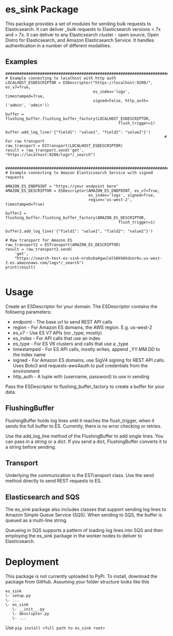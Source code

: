 # es_sink Package

This package provides a set of modules for sending bulk requests to Elasticsearch. It can deliver _bulk requests to Elasticsearch versions < 7x and > 7x. It can deliver to any Elasticsearch cluster - open source, Open Distro for Elasticsearch, and Amazon Elasticsearch Service. It handles authentication in a number of different modalities.

## Examples

```
################################################################################
# Example connecting to localhost with http auth
LOCALHOST_ESDESCRIPTOR = ESDescriptor("https://localhost:9200/", es_v7=True, 
                                      es_index='logs', timestamped=True, 
                                      signed=False, http_auth=('admin', 'admin'))

buffer = flushing_buffer.flushing_buffer_factory(LOCALHOST_ESDESCRIPTOR,
                                                 flush_trigger=1)

buffer.add_log_line('{"field1": "value1", "field2": "value2"}')
                                                                     # For raw transport
raw_transport = ESTransport(LOCALHOST_ESDESCRIPTOR)
result = raw_transport.send('get', "https://localhost:9200/logs*/_search")


################################################################################
# Example connecting to Amazon Elasticsearch Service with signed requests

AMAZON_ES_ENDPOINT = "https://your endpoint here"
AMAZON_ES_DESCRIPTOR = ESDescriptor(AMAZON_ES_ENDPOINT, es_v7=True,
                                    es_index='logs', signed=True,
                                    region='us-west-2', timestamped=True)

buffer2 = flushing_buffer.flushing_buffer_factory(AMAZON_ES_DESCRIPTOR,
                                                 flush_trigger=1)

buffer2.add_log_line('{"field1": "value1", "field2": "value2"}')

# Raw transport for Amazon ES
raw_transport2 = ESTransport(AMAZON_ES_DESCRIPTOR)
result = raw_transport2.send(
    'get', 
    "https://search-test-es-sink-nrobz6a4gwulmlh6kh6kdzer6u.us-west-2.es.amazonaws.com/logs*/_search")
print(result)
                                                                                      
```

# Usage

Create an ESDescriptor for your domain. The ESDescriptor contains the following parameters:

- endpoint - The base url to send REST API calls
- region - For Amazon ES domains, the AWS region. E.g. us-west-2
- es_v7 - Use ES V7 APIs (no _type, mostly)
- es_index - For API calls that use an index
- es_type - For ES V6 clusters and calls that use a _type
- timestamped - For ES API calls, mostly writes, append _YY.MM.DD to the index name
- signed - For Amazon ES domains, use SigV4 signing for REST API calls. Uses Boto3 and requests-aws4auth to pull credentials from the environment
- http_auth - A tuple with (username, password) to use in sending

Pass the ESDescriptor to flushing_buffer_factory to create a buffer for your data. 

## FlushingBuffer

FlushingBuffer holds log lines until it reaches the flush_trigger, when it sends the full buffer to ES. Currently, there is no error checking or retries.

Use the add_log_line method of the FlushingBuffer to add single lines. You can pass in a string or a dict. If you send a dict, FlushingBuffer converts it to a string before sending.

## Transport

Underlying the communication is the ESTransport class. Use the send method directly to send REST requests to ES. 

## Elasticsearch and SQS

The es_sink package also includes classes that support sending log lines to Amazon Simple Queue Service (SQS). When sending to SQS, the buffer is queued as a multi-line string. 

Queueing in SQS supports a pattern of loading log lines into SQS and then employing the es_sink package in the worker nodes to deliver to Elasticsearch.

# Deployment

This package is not currently uploaded to PyPi. To install, download the package from GitHub. Assuming your folder structure looks like this

```
es_sink
\- setup.py
\- ...
\- es_sink
   \- __init__.py
   \- descriptor.py
   \- ...
```

Use ```pip install <full path to es_sink root>```

